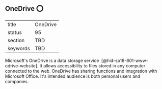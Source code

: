 ## OneDrive :o:


|          |          |
| -------- | -------- |
| title    | OneDrive |
| status   | 95       |
| section  | TBD      |
| keywords | TBD      |



Microsoft's OneDrive is a data storage service
 [@hid-sp18-601-www-odrive-website]. It allows accessibility to files
stored in any computer connected to the web. OneDrive has sharing
functions and integration with Microsoft Office. It's intended audience
is both personal users and companies.
